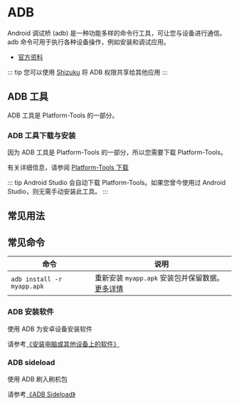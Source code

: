 # ADB

Android 调试桥 (adb) 是一种功能多样的命令行工具，可让您与设备进行通信。adb 命令可用于执行各种设备操作，例如安装和调试应用。

* [官方资料](https://developer.android.google.cn/studio/command-line/adb?hl=zh_cn)

::: tip
您可以使用 [Shizuku](https://shizuku.rikka.app/zh-hans/) 将 ADB 权限共享给其他应用
:::

## ADB 工具

ADB 工具是 Platform-Tools 的一部分。

### ADB 工具下载与安装

因为 ADB 工具是 Platform-Tools 的一部分，所以您需要下载 Platform-Tools。

有关详细信息，请参阅 [Platform-Tools 下载](../../tools/platform-tools.md#platform-tools-下载)

::: tip
Android Studio 会自动下载 Platform-Tools。如果您曾今使用过 Android Studio，则无需手动安装此工具。
:::

## 常见用法

## 常见命令

| 命令                       | 说明                                                           |
| -------------------------- | -------------------------------------------------------------- |
| `adb install -r myapp.apk` | 重新安装 `myapp.apk` 安装包并保留数据。[更多详情][adb安装软件] |

### ADB 安装软件

使用 ADB 为安卓设备安装软件

请参考[《安装电脑或其他设备上的软件》][adb安装软件]

### ADB sideload

使用 ADB 刷入刷机包

请参考[《ADB Sideload》](../../fast/flash/system.md#adb-sideload)

[adb安装软件]: ../installApk/index.md#安装电脑或其他设备上的软件
